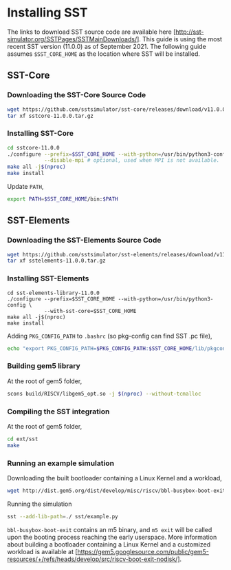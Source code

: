 # Installing SST

The links to download SST source code are available here
[http://sst-simulator.org/SSTPages/SSTMainDownloads/].
This guide is using the most recent SST version (11.0.0) as of September 2021.
The following guide assumes `$SST_CORE_HOME` as the location where SST will be
installed.

## SST-Core

### Downloading the SST-Core Source Code

```sh
wget https://github.com/sstsimulator/sst-core/releases/download/v11.0.0_Final/sstcore-11.0.0.tar.gz
tar xf sstcore-11.0.0.tar.gz
```

### Installing SST-Core

```sh
cd sstcore-11.0.0
./configure --prefix=$SST_CORE_HOME --with-python=/usr/bin/python3-config \
            --disable-mpi # optional, used when MPI is not available.
make all -j$(nproc)
make install
```

Update `PATH`,

```sh
export PATH=$SST_CORE_HOME/bin:$PATH
```

## SST-Elements

### Downloading the SST-Elements Source Code

```sh
wget https://github.com/sstsimulator/sst-elements/releases/download/v11.0.0_Final/sstelements-11.0.0.tar.gz
tar xf sstelements-11.0.0.tar.gz
```

### Installing SST-Elements

```shs
cd sst-elements-library-11.0.0
./configure --prefix=$SST_CORE_HOME --with-python=/usr/bin/python3-config \
            --with-sst-core=$SST_CORE_HOME
make all -j$(nproc)
make install
```

Adding `PKG_CONFIG_PATH` to `.bashrc` (so pkg-config can find SST .pc file),

```sh
echo "export PKG_CONFIG_PATH=$PKG_CONFIG_PATH:$SST_CORE_HOME/lib/pkgconfig/" >> ~/.bashrc
```

### Building gem5 library

At the root of gem5 folder,

```sh
scons build/RISCV/libgem5_opt.so -j $(nproc) --without-tcmalloc
```

### Compiling the SST integration

At the root of gem5 folder,

```sh
cd ext/sst
make
```

### Running an example simulation

Downloading the built bootloader containing a Linux Kernel and a workload,

```sh
wget http://dist.gem5.org/dist/develop/misc/riscv/bbl-busybox-boot-exit
```

Running the simulation

```sh
sst --add-lib-path=./ sst/example.py
```

`bbl-busybox-boot-exit` contains an m5 binary, and `m5 exit` will be called
upon the booting process reaching the early userspace.
More information about building a bootloader containing a Linux Kernel and a
customized workload is available at
[https://gem5.googlesource.com/public/gem5-resources/+/refs/heads/develop/src/riscv-boot-exit-nodisk/].

